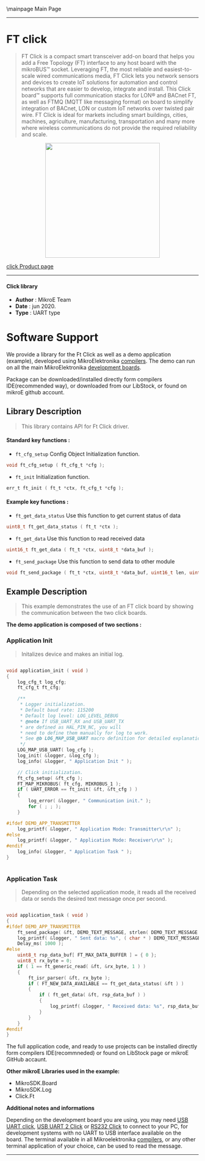 \mainpage Main Page
 
---
# FT click

> FT Click is a compact smart transceiver add-on board that helps you add a Free Topology (FT) interface to any host board with the mikroBUS™ socket. Leveraging FT, the most reliable and easiest-to-scale wired communications media, FT Click lets you network sensors and devices to create IoT solutions for automation and control networks that are easier to develop, integrate and install. This Click board™ supports full communication stacks for LON® and BACnet FT, as well as FTMQ (MQTT like messaging format) on board to simplify integration of BACnet, LON or custom IoT networks over twisted pair wire. FT Click is ideal for markets including smart buildings, cities, machines, agriculture, manufacturing, transportation and many more where wireless communications do not provide the required reliability and scale.

<p align="center">
  <img src="https://download.mikroe.com/images/click_for_ide/ft_click.png" height=300px>
</p>

[click Product page](https://www.mikroe.com/ft-click)

---


#### Click library 

- **Author**        : MikroE Team
- **Date**          : jun 2020.
- **Type**          : UART type


# Software Support

We provide a library for the Ft Click 
as well as a demo application (example), developed using MikroElektronika 
[compilers](https://shop.mikroe.com/compilers). 
The demo can run on all the main MikroElektronika [development boards](https://shop.mikroe.com/development-boards).

Package can be downloaded/installed directly form compilers IDE(recommended way), or downloaded from our LibStock, or found on mikroE github account. 

## Library Description

> This library contains API for Ft Click driver.

#### Standard key functions :

- `ft_cfg_setup` Config Object Initialization function.
```c
void ft_cfg_setup ( ft_cfg_t *cfg ); 
```

- `ft_init` Initialization function.
```c
err_t ft_init ( ft_t *ctx, ft_cfg_t *cfg );
```

#### Example key functions :

- `ft_get_data_status` Use this function to get current status of data
```c
uint8_t ft_get_data_status ( ft_t *ctx );
```

- `ft_get_data` Use this function to read received data
```c
uint16_t ft_get_data ( ft_t *ctx, uint8_t *data_buf );
```

- `ft_send_package` Use this function to send data to other module
```c
void ft_send_package ( ft_t *ctx, uint8_t *data_buf, uint16_t len, uint8_t queue );
```

## Example Description

> This example demonstrates the use of an FT click board by showing the communication between the two click boards.

**The demo application is composed of two sections :**

### Application Init 

> Initalizes device and makes an initial log.

```c

void application_init ( void )
{
    log_cfg_t log_cfg;
    ft_cfg_t ft_cfg;

    /** 
     * Logger initialization.
     * Default baud rate: 115200
     * Default log level: LOG_LEVEL_DEBUG
     * @note If USB_UART_RX and USB_UART_TX 
     * are defined as HAL_PIN_NC, you will 
     * need to define them manually for log to work. 
     * See @b LOG_MAP_USB_UART macro definition for detailed explanation.
     */
    LOG_MAP_USB_UART( log_cfg );
    log_init( &logger, &log_cfg );
    log_info( &logger, " Application Init " );

    // Click initialization.
    ft_cfg_setup( &ft_cfg );
    FT_MAP_MIKROBUS( ft_cfg, MIKROBUS_1 );
    if ( UART_ERROR == ft_init( &ft, &ft_cfg ) ) 
    {
        log_error( &logger, " Communication init." );
        for ( ; ; );
    }

#ifdef DEMO_APP_TRANSMITTER
    log_printf( &logger, " Application Mode: Transmitter\r\n" );
#else
    log_printf( &logger, " Application Mode: Receiver\r\n" );
#endif
    log_info( &logger, " Application Task " );
}
  
```

### Application Task

> Depending on the selected application mode, it reads all the received data or sends the desired text message once per second.

```c

void application_task ( void )
{
#ifdef DEMO_APP_TRANSMITTER
    ft_send_package( &ft, DEMO_TEXT_MESSAGE, strlen( DEMO_TEXT_MESSAGE ), 1 );
    log_printf( &logger, " Sent data: %s", ( char * ) DEMO_TEXT_MESSAGE );
    Delay_ms( 1000 );
#else
    uint8_t rsp_data_buf[ FT_MAX_DATA_BUFFER ] = { 0 };
    uint8_t rx_byte = 0;
    if ( 1 == ft_generic_read( &ft, &rx_byte, 1 ) )
    {
        ft_isr_parser( &ft, rx_byte ); 
        if ( FT_NEW_DATA_AVAILABLE == ft_get_data_status( &ft ) )
        {
            if ( ft_get_data( &ft, rsp_data_buf ) )
            {
                log_printf( &logger, " Received data: %s", rsp_data_buf );
            }
        }
    }
#endif
} 

```

The full application code, and ready to use projects can be  installed directly form compilers IDE(recommneded) or found on LibStock page or mikroE GitHub accaunt.

**Other mikroE Libraries used in the example:** 

- MikroSDK.Board
- MikroSDK.Log
- Click.Ft

**Additional notes and informations**

Depending on the development board you are using, you may need 
[USB UART click](https://shop.mikroe.com/usb-uart-click), 
[USB UART 2 Click](https://shop.mikroe.com/usb-uart-2-click) or 
[RS232 Click](https://shop.mikroe.com/rs232-click) to connect to your PC, for 
development systems with no UART to USB interface available on the board. The 
terminal available in all Mikroelektronika 
[compilers](https://shop.mikroe.com/compilers), or any other terminal application 
of your choice, can be used to read the message.



---
